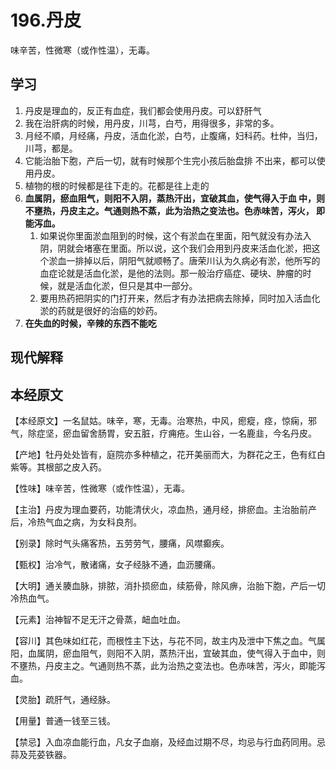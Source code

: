 # 196.丹皮
	
味辛苦，性微寒（或作性温），无毒。


## 学习
1. 丹皮是理血的，反正有血症，我们都会使用丹皮。可以舒肝气
2. 我在治肝病的时候，用丹皮，川芎，白芍，用得很多，非常的多。
3. 月经不順，月经痛，丹皮，活血化淤，白芍，止腹痛，妇科药。杜仲，当归，川芎，都是。
4. 它能治胎下胞，产后一切，就有时候那个生完小孩后胎盘排
不出来，都可以使用丹皮。
5. 植物的根的时候都是往下走的。花都是往上走的
6. **血属阴，瘀血阻气，则阳不入阴，蒸热汗出，宜破其血，使气得入于血
中，则不壅热，丹皮主之。气通则热不蒸，此为治热之变法也。色赤味苦，泻火，
即能泻血。**
     1. 如果说你里面淤血阻到的时候，这个有淤血在里面，阳气就没有办法入阴，阴就会堵塞在里面。所以说，这个我们会用到丹皮来活血化淤，把这个淤血一排掉以后，阴阳气就顺畅了。唐荣川认为久病必有淤，他所写的血症论就是活血化淤，是他的法则。那一般治疗癌症、硬块、肿瘤的时候，就是活血化淤，但只是其中一部分。
     2. 要用热药把阴实的门打开来，然后才有办法把病去除掉，同时加入活血化淤的药就是很好的治癌的妙药。
1. **在失血的时候，辛辣的东西不能吃**
## 现代解释



## 本经原文

【本经原文】一名鼠姑。味辛，寒，无毒。治寒热，中风，瘛瘲，痉，惊痫，邪气，除症坚，瘀血留舍肠胃，安五脏，疗痈疮。生山谷，一名鹿韭，今名丹皮。

【产地】牡丹处处皆有，庭院亦多种植之，花开美丽而大，为群花之王，色有红白紫等。其根部之皮入药。

【性味】味辛苦，性微寒（或作性温），无毒。

【主治】丹皮为理血要药，功能清伏火，凉血热，通月经，排瘀血。主治胎前产后，冷热气血之病，为女科良剂。

【别录】除时气头痛客热，五劳劳气，腰痛，风噤癫疾。


【甄权】治冷气，散诸痛，女子经脉不通，血沥腰痛。

【大明】通关腠血脉，排脓，消扑损瘀血，续筋骨，除风痹，治胎下胞，产后一切冷热血气。

【元素】治神智不足无汗之骨蒸，衄血吐血。

【容川】其色味如红花，而根性主下达，与花不同，故主内及泄中下焦之血。气属阳，血属阴，瘀血阻气，则阳不入阴，蒸热汗出，宜破其血，使气得入于血中，则不壅热，丹皮主之。气通则热不蒸，此为治热之变法也。色赤味苦，泻火，即能泻血。

【灵胎】疏肝气，通经脉。

【用量】普通一钱至三钱。

【禁忌】入血凉血能行血，凡女子血崩，及经血过期不尽，均忌与行血药同用。忌蒜及芫荽铁器。